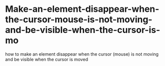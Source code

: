 # Make-an-element-disappear-when-the-cursor-mouse-is-not-moving-and-be-visible-when-the-cursor-is-mo
how to make an element disappear when the cursor (mouse) is not moving and be visible when the cursor is moved
